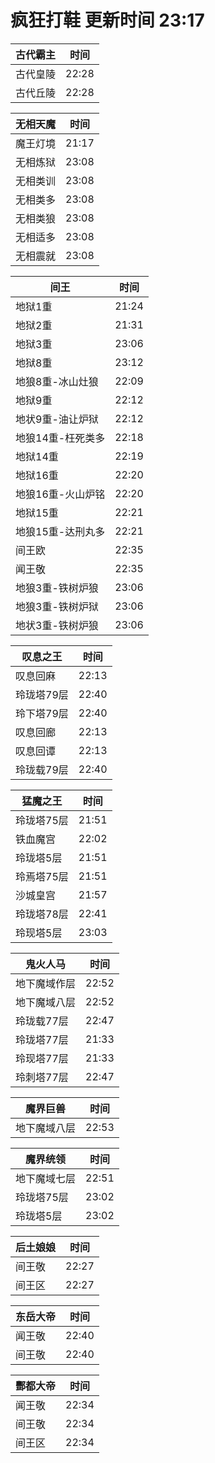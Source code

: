 # 疯狂打鞋 更新时间 23:17

| 古代霸主   | 时间    |
|--------|-------|
| 古代皇陵 | 22:28 |
| 古代丘陵 | 22:28 |

| 无相天魔   | 时间    |
|--------|-------|
| 魔王灯境 | 21:17 |
| 无相炼狱 | 23:08 |
| 无相类训 | 23:08 |
| 无相类多 | 23:08 |
| 无相类狼 | 23:08 |
| 无相适多 | 23:08 |
| 无相震就 | 23:08 |

| 间王   | 时间    |
|--------|-------|
| 地狱1重 | 21:24 |
| 地狱2重 | 21:31 |
| 地狱3重 | 23:06 |
| 地狱8重 | 23:12 |
| 地狼8重-冰山灶狼 | 22:09 |
| 地狱9重 | 22:12 |
| 地状9重-油让炉狱 | 22:12 |
| 地狼14重-枉死类多 | 22:18 |
| 地狱14重 | 22:19 |
| 地狱16重 | 22:20 |
| 地狼16重-火山炉铭 | 22:20 |
| 地狱15重 | 22:21 |
| 地狼15重-达刑丸多 | 22:21 |
| 间王欧 | 22:35 |
| 闻王敬 | 22:35 |
| 地狼3重-铁树炉狼 | 23:06 |
| 地狼3重-铁树炉狱 | 23:06 |
| 地状3重-铁树炉狼 | 23:06 |

| 叹息之王   | 时间    |
|--------|-------|
| 叹息回麻 | 22:13 |
| 玲珑塔79层 | 22:40 |
| 玲下塔79层 | 22:40 |
| 叹息回廊 | 22:13 |
| 叹息回谭 | 22:13 |
| 玲珑载79层 | 22:40 |

| 猛魔之王   | 时间    |
|--------|-------|
| 玲珑塔75层 | 21:51 |
| 铁血魔宫 | 22:02 |
| 玲珑塔5层 | 21:51 |
| 玲焉塔75层 | 21:51 |
| 沙城皇宫 | 21:57 |
| 玲珑塔78层 | 22:41 |
| 玲现塔5层 | 23:03 |

| 鬼火人马   | 时间    |
|--------|-------|
| 地下魔域作层 | 22:52 |
| 地下魔域八层 | 22:52 |
| 玲珑载77层 | 22:47 |
| 玲珑塔77层 | 21:33 |
| 玲现塔77层 | 21:33 |
| 玲刺塔77层 | 22:47 |

| 魔界巨兽   | 时间    |
|--------|-------|
| 地下魔域八层 | 22:53 |

| 魔界统领   | 时间    |
|--------|-------|
| 地下魔域七层 | 22:51 |
| 玲珑塔75层 | 23:02 |
| 玲珑塔5层 | 23:02 |

| 后土娘娘   | 时间    |
|--------|-------|
| 间王敬 | 22:27 |
| 间王区 | 22:27 |

| 东岳大帝   | 时间    |
|--------|-------|
| 闻王敬 | 22:40 |
| 间王敬 | 22:40 |

| 酆都大帝   | 时间    |
|--------|-------|
| 闻王敬 | 22:34 |
| 间王敬 | 22:34 |
| 间王区 | 22:34 |